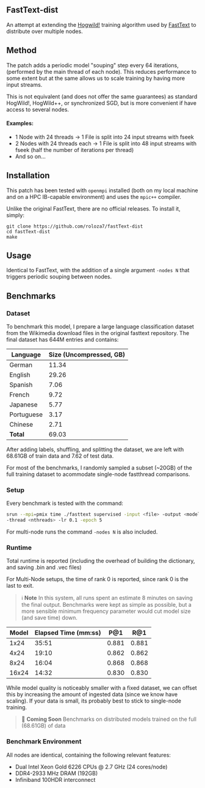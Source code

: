 ## FastText-dist

An attempt at extending the [Hogwild!](https://people.eecs.berkeley.edu/~brecht/papers/hogwildTR.pdf) training algorithm used by [FastText](https://fasttext.cc) to distribute over multiple nodes.

## Method

The patch adds a periodic model "souping" step every 64 iterations, (performed by the main thread of each node). This reduces performance to some extent but at the same allows us to scale training by having more input streams.

This is not equivalent (and does not offer the same guarantees) as standard HogWild!, HogWild++, or synchronized SGD, but is more convenient if have access to several nodes.

#### Examples:

- 1 Node with 24 threads → 1 File is split into 24 input streams with fseek
- 2 Nodes with 24 threads each → 1 File is split into 48 input streams with fseek (half the number of iterations per thread)
- And so on...

## Installation

This patch has been tested with `openmpi` installed (both on my local machine and on a HPC IB-capable environment) and uses the `mpic++` compiler.

Unlike the original FastText, there are no official releases. To install it, simply:

```
git clone https://github.com/roloza7/fastText-dist
cd fastText-dist
make
```

## Usage

Identical to FastText, with the addition of a single argument `-nodes N` that triggers periodic souping between nodes.

## Benchmarks

### Dataset

To benchmark this model, I prepare a large language classification dataset from the Wikimedia download files in the original fasttext repository. The final dataset has 644M entries and contains:

| Language   | Size (Uncompressed, GB) |
| ---------- | ----------------------- |
| German     | 11.34                   |
| English    | 29.26                   |
| Spanish    | 7.06                    |
| French     | 9.72                    |
| Japanese   | 5.77                    |
| Portuguese | 3.17                    |
| Chinese    | 2.71                    |
| **Total**  | 69.03                   |

After adding labels, shuffling, and splitting the dataset, we are left with 68.61GB of train data and 7.62 of test data.

For most of the benchmarks, I randomly sampled a subset (~20GB) of the full training dataset to acommodate single-node fastthread comparisons.



### Setup

Every benchmark is tested with the command:

```bash
srun --mpi=pmix time ./fasttext supervised -input <file> -output <model> \
-thread <nthreads> -lr 0.1 -epoch 5
```

For multi-node runs the command `-nodes N` is also included. 

### Runtime

Total runtime is reported (including the overhead of building the dictionary, and saving .bin and .vec files)

For Multi-Node setups, the time of rank 0 is reported, since rank 0 is the last to exit.

> ℹ️ **Note**
> In this system, all runs spent an estimate 8 minutes on saving the final output. Benchmarks were kept as simple as possible, but a more sensible minimum frequency parameter would cut model size (and save time) down.

| Model | Elapsed Time (mm:ss) | P@1 | R@1 |
| ----- | ---------------- | --------- | ------ |
| 1x24  | 35:51            | 0.881 | 0.881  |
| 4x24  | 19:10    | 0.862 | 0.862  |
| 8x24  | 16:04            | 0.868  | 0.868  |
| 16x24 | 14:32                | 0.830  | 0.830  |

While model quality is noticeably smaller with a fixed dataset, we can offset this by increasing the amount of ingested data (since we know have scaling). If your data is small, its probably best to stick to single-node training.

> 🚧 **Coming Soon**
> Benchmarks on distributed models trained on the full (68.61GB) of data

### Benchmark Environment

All nodes are identical, containing the following relevant features:

- Dual Intel Xeon Gold 6226 CPUs @ 2.7 GHz (24 cores/node)
- DDR4-2933 MHz DRAM (192GB)
- Infiniband 100HDR interconnect